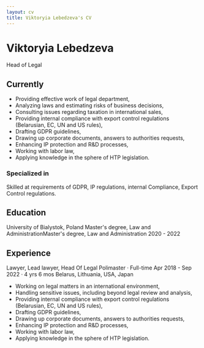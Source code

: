 ```yaml
---
layout: cv
title: Viktoryia Lebedzeva's CV
---
```

# Viktoryia Lebedzeva
Head of Legal

## Currently

- Providing effective work of legal department,
- Analyzing laws and estimating risks of business decisions,
- Consulting issues regarding taxation in international sales, 
- Providing internal compliance with export control regulations (Belarusian, EC, UN and US rules),
- Drafting GDPR guidelines,
- Drawing up corporate documents, answers to authorities requests,
- Enhancing IP protection and R&D processes,
- Working with labor law,
- Applying knowledge in the sphere of HTP legislation.

### Specialized in

Skilled at requirements of GDPR, IP regulations, internal Compliance, Export Control regulations.

## Education

University of Bialystok, Poland
Master's degree, Law and AdministrationMaster's degree, Law and Administration
2020 - 2022

## Experience

Lawyer, Lead lawyer, Head Of Legal
Polimaster · Full-time
Apr 2018 - Sep 2022 · 4 yrs 6 mos
Belarus, Lithuania, USA, Japan
- Working on legal matters in an international environment,
- Handling sensitive issues, including beyond legal review and analysis, 
- Providing internal compliance with export control regulations (Belarusian, EC, UN and US rules),
- Drafting GDPR guidelines,
- Drawing up corporate documents, answers to authorities requests,
- Enhancing IP protection and R&D processes,
- Working with labor law,
- Applying knowledge in the sphere of HTP legislation.
